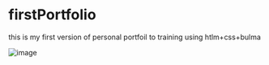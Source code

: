# firstPortfolio
this is my first version of personal portfoil to training using htlm+css+bulma

![image](https://user-images.githubusercontent.com/7384901/200205586-f2b976a6-fd28-4e6a-9808-66ccf812449f.png)

